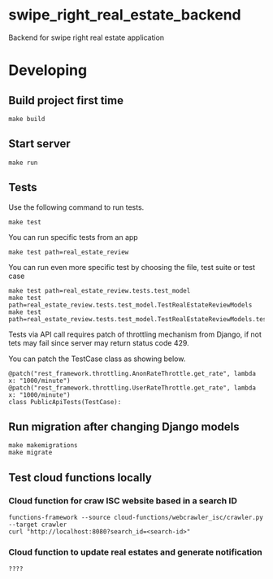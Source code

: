 # swipe_right_real_estate_backend
Backend for swipe right real estate application


# Developing
## Build project first time
```
make build
```

## Start server
```
make run
```

## Tests

Use the following command to run tests.
```
make test
```

You can run specific tests from an app
```
make test path=real_estate_review
```

You can run even more specific test by choosing the file, test suite or test case
```
make test path=real_estate_review.tests.test_model
make test path=real_estate_review.tests.test_model.TestRealEstateReviewModels
make test path=real_estate_review.tests.test_model.TestRealEstateReviewModels.test_radar_real_estate_review_creation_success_min_info
```



Tests via API call requires patch of throttling mechanism from Django, if not tets may fail since server may return status code 429.

You can patch the TestCase class as showing below.
```
@patch("rest_framework.throttling.AnonRateThrottle.get_rate", lambda x: "1000/minute")
@patch("rest_framework.throttling.UserRateThrottle.get_rate", lambda x: "1000/minute")
class PublicApiTests(TestCase):
```


## Run migration after changing Django models
```
make makemigrations
make migrate
```

## Test cloud functions locally

### Cloud function for craw ISC website based in a search ID
```
functions-framework --source cloud-functions/webcrawler_isc/crawler.py --target crawler
curl "http://localhost:8080?search_id=<search-id>"
```

### Cloud function to update real estates and generate notification
```
????
```